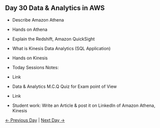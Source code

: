 ## Day 30 Data & Analytics in AWS

 - Describe Amazon Athena 
 - Hands on Athena 
 - Explain the Redshift, Amazon QuickSight
 - What is Kinesis Data Analytics (SQL Application)
 - Hands on Kinesis

 
  - Today Sessions Notes:
  - Link
  - Data & Analytics M.C.Q Quiz for Exam point of View
  - Link

  - Student work: Write an Article & post it on LinkedIn of Amazon Athena, Kinesis

 [← Previous Day](../day29/README.md) | [Next Day →](../day31/README.md)

